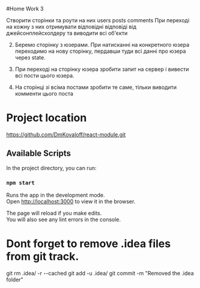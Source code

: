 #Home Work 3

Створити сторінки та роути на них
users
posts
comments
При переході на кожну з них отримувати відповідні відповіді від джейсонплейсхолдеру та виводити всі об'єкти



2. Беремо сторінку з юзерами.
   При натисканні на конкретного юзера переходимо на нову сторінку, пердавши туди всі данні про юзера через state.

3. При переході на сторінку юзера зробити запит на сервер і вивести всі пости цього юзера.

4. На сторінці зі всіма постами зробити те саме, тільки виводити комменти цього поста




# Project location
https://github.com/DmKovaloff/react-module.git



## Available Scripts

In the project directory, you can run:

### `npm start`

Runs the app in the development mode.\
Open [http://localhost:3000](http://localhost:3000) to view it in the browser.

The page will reload if you make edits.\
You will also see any lint errors in the console.

# Dont forget to remove .idea files from git track.
git rm .idea/ -r --cached
git add -u .idea/
git commit -m "Removed the .idea folder"
